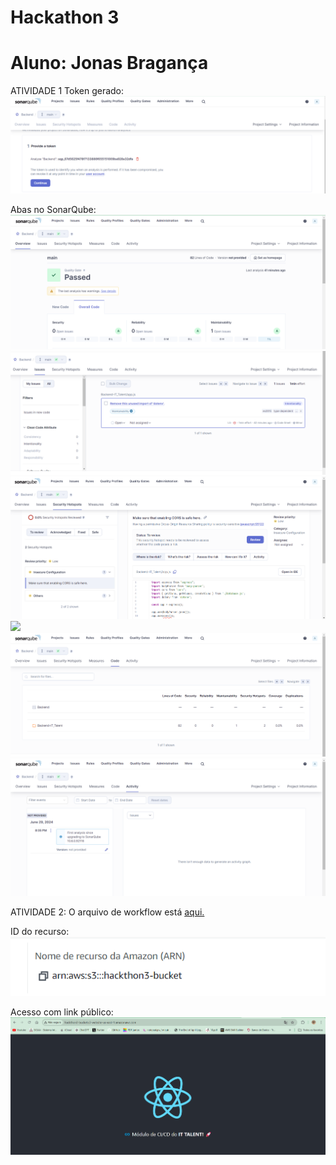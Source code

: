 # Hackathon 3

# Aluno: Jonas Bragança
ATIVIDADE 1
Token gerado: 
![](https://github.com/jonasbraganca/ReactBasic/blob/main/PRINTS/at1_print1.png)

Abas no SonarQube:
![](https://github.com/jonasbraganca/ReactBasic/blob/main/PRINTS/at1_print2.png)
![](https://github.com/jonasbraganca/ReactBasic/blob/main/PRINTS/at1_print3.png)
![](https://github.com/jonasbraganca/ReactBasic/blob/main/PRINTS/at1_print4.png)
![](https://github.com/jonasbraganca/ReactBasic/blob/main/PRINTS/at1_print5.png)
![](https://github.com/jonasbraganca/ReactBasic/blob/main/PRINTS/at1_print6.png)
![](https://github.com/jonasbraganca/ReactBasic/blob/main/PRINTS/at1_print7.png)

ATIVIDADE 2:
O arquivo de workflow está [aqui.](https://github.com/jonasbraganca/ReactBasic/blob/main/.github/workflows/deploy.yml)

ID do recurso: 
![](https://github.com/jonasbraganca/ReactBasic/blob/main/PRINTS/at2_print1.png)

Acesso com link público:
![](https://github.com/jonasbraganca/ReactBasic/blob/main/PRINTS/at2_print2.png)



